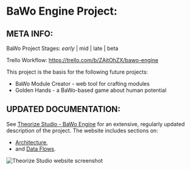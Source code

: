 # BaWo Engine Project:

## META INFO:
BaWo Project Stages: *early* | mid | late | beta

Trello Workflow: https://trello.com/b/ZAjtOhZX/bawo-engine

This project is the basis for the following future projects:
* BaWo Module Creator - web tool for crafting modules
* Golden Hands - a BaWo-based game about human potential

## UPDATED DOCUMENTATION:
See [Theorize Studio - BaWo Engine](http://theorizestudio.com/BaWoEngine.aspx)
for an extensive, regularly updated description of the project. The website
includes sections on:
* [Architecture](http://theorizestudio.com/BaWoEngine.aspx#architecture), 
* and [Data Flows](http://theorizestudio.com/BaWoEngine.aspx#dataFlows).

![Theorize Studio website screenshot](https://image.ibb.co/cHSrrw/BaWo.png)